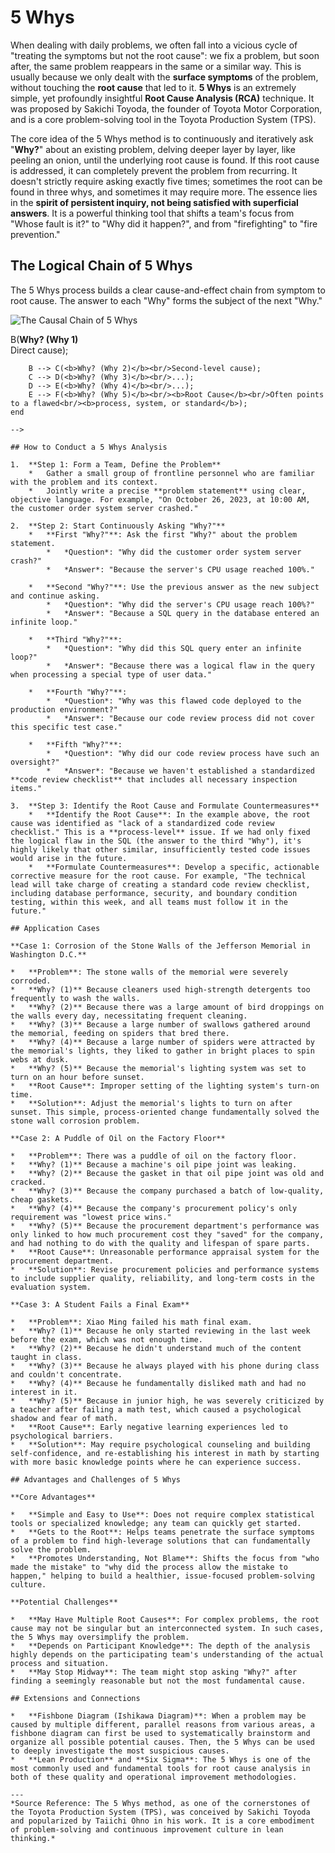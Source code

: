 # 5 Whys

When dealing with daily problems, we often fall into a vicious cycle of "treating the symptoms but not the root cause": we fix a problem, but soon after, the same problem reappears in the same or a similar way. This is usually because we only dealt with the **surface symptoms** of the problem, without touching the **root cause** that led to it. **5 Whys** is an extremely simple, yet profoundly insightful **Root Cause Analysis (RCA)** technique. It was proposed by Sakichi Toyoda, the founder of Toyota Motor Corporation, and is a core problem-solving tool in the Toyota Production System (TPS).

The core idea of the 5 Whys method is to continuously and iteratively ask "**Why?**" about an existing problem, delving deeper layer by layer, like peeling an onion, until the underlying root cause is found. If this root cause is addressed, it can completely prevent the problem from recurring. It doesn't strictly require asking exactly five times; sometimes the root can be found in three whys, and sometimes it may require more. The essence lies in the **spirit of persistent inquiry, not being satisfied with superficial answers**. It is a powerful thinking tool that shifts a team's focus from "Whose fault is it?" to "Why did it happen?", and from "firefighting" to "fire prevention."

## The Logical Chain of 5 Whys

The 5 Whys process builds a clear cause-and-effect chain from symptom to root cause. The answer to each "Why" forms the subject of the next "Why."

![The Causal Chain of 5 Whys](./5-Whys-Tutorial-en-mermaid.png)

<!--
```mermaid
graph TD
    subgraph The Causal Chain of 5 Whys
        A(<b>Problem/Symptom</b><br/>e.g., Our website crashed) --> B(<b>Why? (Why 1)</b><br/>Direct cause);
        B --> C(<b>Why? (Why 2)</b><br/>Second-level cause);
        C --> D(<b>Why? (Why 3)</b><br/>...);
        D --> E(<b>Why? (Why 4)</b><br/>...);
        E --> F(<b>Why? (Why 5)</b><br/><b>Root Cause</b><br/>Often points to a flawed<br/><b>process, system, or standard</b>);
    end
```
-->

## How to Conduct a 5 Whys Analysis

1.  **Step 1: Form a Team, Define the Problem**
    *   Gather a small group of frontline personnel who are familiar with the problem and its context.
    *   Jointly write a precise **problem statement** using clear, objective language. For example, "On October 26, 2023, at 10:00 AM, the customer order system server crashed."

2.  **Step 2: Start Continuously Asking "Why?"**
    *   **First "Why?"**: Ask the first "Why?" about the problem statement.
        *   *Question*: "Why did the customer order system server crash?"
        *   *Answer*: "Because the server's CPU usage reached 100%."

    *   **Second "Why?"**: Use the previous answer as the new subject and continue asking.
        *   *Question*: "Why did the server's CPU usage reach 100%?"
        *   *Answer*: "Because a SQL query in the database entered an infinite loop."

    *   **Third "Why?"**:
        *   *Question*: "Why did this SQL query enter an infinite loop?"
        *   *Answer*: "Because there was a logical flaw in the query when processing a special type of user data."

    *   **Fourth "Why?"**:
        *   *Question*: "Why was this flawed code deployed to the production environment?"
        *   *Answer*: "Because our code review process did not cover this specific test case."

    *   **Fifth "Why?"**:
        *   *Question*: "Why did our code review process have such an oversight?"
        *   *Answer*: "Because we haven't established a standardized **code review checklist** that includes all necessary inspection items."

3.  **Step 3: Identify the Root Cause and Formulate Countermeasures**
    *   **Identify the Root Cause**: In the example above, the root cause was identified as "lack of a standardized code review checklist." This is a **process-level** issue. If we had only fixed the logical flaw in the SQL (the answer to the third "Why"), it's highly likely that other similar, insufficiently tested code issues would arise in the future.
    *   **Formulate Countermeasures**: Develop a specific, actionable corrective measure for the root cause. For example, "The technical lead will take charge of creating a standard code review checklist, including database performance, security, and boundary condition testing, within this week, and all teams must follow it in the future."

## Application Cases

**Case 1: Corrosion of the Stone Walls of the Jefferson Memorial in Washington D.C.**

*   **Problem**: The stone walls of the memorial were severely corroded.
*   **Why? (1)** Because cleaners used high-strength detergents too frequently to wash the walls.
*   **Why? (2)** Because there was a large amount of bird droppings on the walls every day, necessitating frequent cleaning.
*   **Why? (3)** Because a large number of swallows gathered around the memorial, feeding on spiders that bred there.
*   **Why? (4)** Because a large number of spiders were attracted by the memorial's lights, they liked to gather in bright places to spin webs at dusk.
*   **Why? (5)** Because the memorial's lighting system was set to turn on an hour before sunset.
*   **Root Cause**: Improper setting of the lighting system's turn-on time.
*   **Solution**: Adjust the memorial's lights to turn on after sunset. This simple, process-oriented change fundamentally solved the stone wall corrosion problem.

**Case 2: A Puddle of Oil on the Factory Floor**

*   **Problem**: There was a puddle of oil on the factory floor.
*   **Why? (1)** Because a machine's oil pipe joint was leaking.
*   **Why? (2)** Because the gasket in that oil pipe joint was old and cracked.
*   **Why? (3)** Because the company purchased a batch of low-quality, cheap gaskets.
*   **Why? (4)** Because the company's procurement policy's only requirement was "lowest price wins."
*   **Why? (5)** Because the procurement department's performance was only linked to how much procurement cost they "saved" for the company, and had nothing to do with the quality and lifespan of spare parts.
*   **Root Cause**: Unreasonable performance appraisal system for the procurement department.
*   **Solution**: Revise procurement policies and performance systems to include supplier quality, reliability, and long-term costs in the evaluation system.

**Case 3: A Student Fails a Final Exam**

*   **Problem**: Xiao Ming failed his math final exam.
*   **Why? (1)** Because he only started reviewing in the last week before the exam, which was not enough time.
*   **Why? (2)** Because he didn't understand much of the content taught in class.
*   **Why? (3)** Because he always played with his phone during class and couldn't concentrate.
*   **Why? (4)** Because he fundamentally disliked math and had no interest in it.
*   **Why? (5)** Because in junior high, he was severely criticized by a teacher after failing a math test, which caused a psychological shadow and fear of math.
*   **Root Cause**: Early negative learning experiences led to psychological barriers.
*   **Solution**: May require psychological counseling and building self-confidence, and re-establishing his interest in math by starting with more basic knowledge points where he can experience success.

## Advantages and Challenges of 5 Whys

**Core Advantages**

*   **Simple and Easy to Use**: Does not require complex statistical tools or specialized knowledge; any team can quickly get started.
*   **Gets to the Root**: Helps teams penetrate the surface symptoms of a problem to find high-leverage solutions that can fundamentally solve the problem.
*   **Promotes Understanding, Not Blame**: Shifts the focus from "who made the mistake" to "why did the process allow the mistake to happen," helping to build a healthier, issue-focused problem-solving culture.

**Potential Challenges**

*   **May Have Multiple Root Causes**: For complex problems, the root cause may not be singular but an interconnected system. In such cases, the 5 Whys may oversimplify the problem.
*   **Depends on Participant Knowledge**: The depth of the analysis highly depends on the participating team's understanding of the actual process and situation.
*   **May Stop Midway**: The team might stop asking "Why?" after finding a seemingly reasonable but not the most fundamental cause.

## Extensions and Connections

*   **Fishbone Diagram (Ishikawa Diagram)**: When a problem may be caused by multiple different, parallel reasons from various areas, a fishbone diagram can first be used to systematically brainstorm and organize all possible potential causes. Then, the 5 Whys can be used to deeply investigate the most suspicious causes.
*   **Lean Production** and **Six Sigma**: The 5 Whys is one of the most commonly used and fundamental tools for root cause analysis in both of these quality and operational improvement methodologies.

---
*Source Reference: The 5 Whys method, as one of the cornerstones of the Toyota Production System (TPS), was conceived by Sakichi Toyoda and popularized by Taiichi Ohno in his work. It is a core embodiment of problem-solving and continuous improvement culture in lean thinking.*